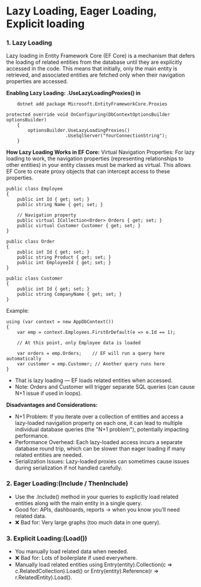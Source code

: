 # Lazy Loading, Eager Loading, Explicit loading

### 1. Lazy Loading
Lazy loading in Entity Framework Core (EF Core) is a mechanism that defers the loading of related entities from the database until they are explicitly accessed in the code. This means that initially, only the main entity is retrieved, and associated entities are fetched only when their navigation properties are accessed.

**Enabling Lazy Loading:** **.UseLazyLoadingProxies() in**

```
    dotnet add package Microsoft.EntityFrameworkCore.Proxies

protected override void OnConfiguring(DbContextOptionsBuilder optionsBuilder)
    {
        optionsBuilder.UseLazyLoadingProxies()
                      .UseSqlServer("YourConnectionString");
    }

```


**How Lazy Loading Works in EF Core:**
Virtual Navigation Properties:  For lazy loading to work, the navigation properties (representing relationships to other entities) in your entity classes must be marked as virtual. 
This allows EF Core to create proxy objects that can intercept access to these properties.
```
public class Employee
{
    public int Id { get; set; }
    public string Name { get; set; }

    // Navigation property
    public virtual ICollection<Order> Orders { get; set; }
    public virtual Customer Customer { get; set; }
}

public class Order
{
    public int Id { get; set; }
    public string Product { get; set; }
    public int EmployeeId { get; set; }
}

public class Customer
{
    public int Id { get; set; }
    public string CompanyName { get; set; }
}

```
Example:
```
using (var context = new AppDbContext())
{
    var emp = context.Employees.FirstOrDefault(e => e.Id == 1);

    // At this point, only Employee data is loaded

    var orders = emp.Orders;    // EF will run a query here automatically
    var customer = emp.Customer; // Another query runs here
}
```
- That is lazy loading — EF loads related entities when accessed.
- Note: Orders and Customer will trigger separate SQL queries (can cause N+1 issue if used in loops).

**Disadvantages and Considerations:**
- N+1 Problem: If you iterate over a collection of entities and access a lazy-loaded navigation property on each one, it can lead to multiple individual database queries (the "N+1 problem"), potentially impacting performance.
- Performance Overhead: Each lazy-loaded access incurs a separate database round trip, which can be slower than eager loading if many related entities are needed.
- Serialization Issues: Lazy-loaded proxies can sometimes cause issues during serialization if not handled carefully.

### 2. Eager Loading:(Include / ThenInclude)
- Use the .Include() method in your queries to explicitly load related entities along with the main entity in a single query.
- Good for: APIs, dashboards, reports → when you know you’ll need related data.
- ❌ Bad for: Very large graphs (too much data in one query).

### 3. Explicit Loading:(Load())
- You manually load related data when needed.
- ❌ Bad for: Lots of boilerplate if used everywhere.
- Manually load related entities using Entry(entity).Collection(c => c.RelatedCollection).Load() or Entry(entity).Reference(r => r.RelatedEntity).Load().
